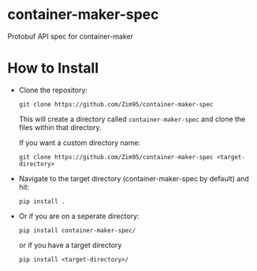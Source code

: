 # container-maker-spec
Protobuf API spec for container-maker

# How to Install
- Clone the repository:
    ```
    git clone https://github.com/Zim95/container-maker-spec
    ```
    This will create a directory called `container-maker-spec` and clone the files within that directory.

    If you want a custom directory name:
    ```
    git clone https://github.com/Zim95/container-maker-spec <target-directory>
    ```

- Navigate to the target directory (container-maker-spec by default) and hit:
    ```
    pip install .
    ```

- Or if you are on a seperate directory:
    ```
    pip install container-maker-spec/
    ```
    or if you have a target directory
    ```
    pip install <target-directory>/
    ```
